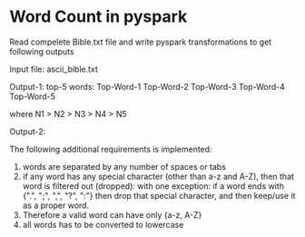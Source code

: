 # Word Count in pyspark

Read compelete Bible.txt file and write pyspark transformations to get following outputs

Input file: ascii_bible.txt

Output-1: top-5 words:
Top-Word-1 <frequency-as-integer-N1>
Top-Word-2 <frequency-as-integer-N2>
Top-Word-3 <frequency-as-integer-N3>
Top-Word-4 <frequency-as-integer-N4>
Top-Word-5 <frequency-as-integer-N5>

where N1 > N2 > N3 > N4 > N5

Output-2:
<any-unique-word-with-4-characters> <frequency>
<any-unique-word-with-5-characters> <frequency>
<any-unique-word-with-6-characters> <frequency>
<any-unique-word-with-7-characters> <frequency>
<any-unique-word-with-8-characters> <frequency>
<any-unique-word-with-9-characters> <frequency>


The following additional requirements is implemented:
1. words are separated by any number of spaces or tabs
2. if any word has any special character (other than  a-z and A-Z), then that word is filtered out (dropped): with one exception: if a word ends with
       {".",  ";",  ",",  "?",  ":"} then drop that special character, and then keep/use it as a proper word.
3. Therefore a valid word can have only {a-z, A-Z}
4. all words has to be converted to lowercase
